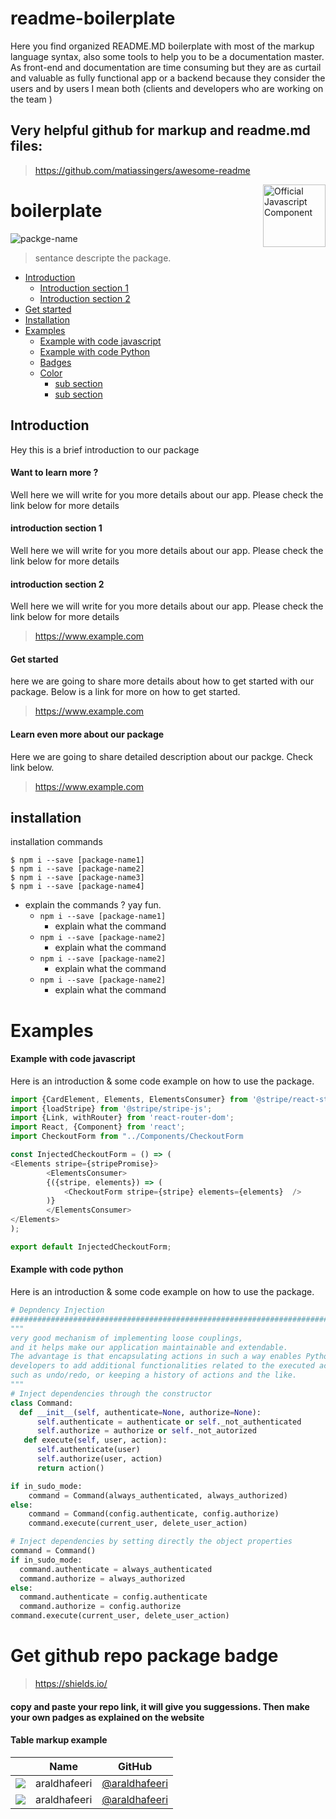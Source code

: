# readme-boilerplate
Here you find organized README.MD boilerplate with most of the markup language syntax, also some tools to help you to be a documentation master. As front-end and documentation are time consuming but they are as curtail and valuable as fully functional app or a backend because they consider the users and by users I mean both (clients and developers who are working on the team ) 
## Very helpful github for markup and readme.md files:
> https://github.com/matiassingers/awesome-readme

<a href="https://github.com/ARAldhafeeri/">
  <img align="right" width="100" height="100" alt="Official Javascript Component" src="https://cdn2.iconfinder.com/data/icons/font-awesome/1792/code-512.png">
</a>

# boilerplate

![packge-name](https://img.shields.io/github/license/ARAldhafeeri/readme-boilerplate.png)

> sentance descripte the package.

<!-- page index example -->

- [Introduction](#introduction)
    + [Introduction section 1](#introduction-section-1)
    + [Introduction section 2](#introduction-section-1)
- [Get started](#get-started)
- [Installation](#installation)
- [Examples](#examples)
  * [Example with code javascript](#example-with-code-javascript)
  * [Example with code Python](#example-with-code-python)
  * [Badges](#get-github-repo-package-badge)
  * [Color](#color)
    + [sub section](#sub-section-1) 
    + [sub section](#sub-section-2)
    

<!-- introduction -->

## Introduction

Hey this is a brief introduction to our package

#### Want to learn more ?

Well here we will write for you more details about our app. Please check the link below for more details

#### introduction section 1


Well here we will write for you more details about our app. Please check the link below for more details

#### introduction section 2


Well here we will write for you more details about our app. Please check the link below for more details


> https://www.example.com

#### Get started

here we are going to share more details about how to get started with our package. Below is a link for more on how to get started.

> https://www.example.com

#### Learn even more about our package

Here we are going to share detailed description about our packge. Check link below.

> https://www.example.com

## installation

 installation commands
```
$ npm i --save [package-name1]
$ npm i --save [package-name2]
$ npm i --save [package-name3]
$ npm i --save [package-name4]
```

- explain the commands ? yay fun.
  * ``` npm i --save [package-name1] ``` 
    + explain what the command 
  * ``` npm i --save [package-name2] ``` 
    + explain what the command
  * ``` npm i --save [package-name2] ``` 
    + explain what the command
  * ``` npm i --save [package-name2] ``` 
    + explain what the command


# Examples 

#### Example with code javascript

Here is an introduction & some code example on how to use the package.

```javascript
import {CardElement, Elements, ElementsConsumer} from '@stripe/react-stripe-js';
import {loadStripe} from '@stripe/stripe-js';
import {Link, withRouter} from 'react-router-dom';
import React, {Component} from 'react';
import CheckoutForm from "../Components/CheckoutForm

const InjectedCheckoutForm = () => (
<Elements stripe={stripePromise}>
        <ElementsConsumer>
        {({stripe, elements}) => (
            <CheckoutForm stripe={stripe} elements={elements}  />
        )}
        </ElementsConsumer>
</Elements>
);

export default InjectedCheckoutForm;
```

#### Example with code python

Here is an introduction & some code example on how to use the package.

```python
# Depndency Injection
###############################################################################
"""
very good mechanism of implementing loose couplings,
and it helps make our application maintainable and extendable.
The advantage is that encapsulating actions in such a way enables Python
developers to add additional functionalities related to the executed actions,
such as undo/redo, or keeping a history of actions and the like.
"""
# Inject dependencies through the constructor
class Command:
  def __init__(self, authenticate=None, authorize=None):
      self.authenticate = authenticate or self._not_authenticated
      self.authorize = authorize or self._not_autorized
   def execute(self, user, action):
      self.authenticate(user)
      self.authorize(user, action)
      return action()

if in_sudo_mode:
    command = Command(always_authenticated, always_authorized)
else:
    command = Command(config.authenticate, config.authorize)
    command.execute(current_user, delete_user_action)

# Inject dependencies by setting directly the object properties
command = Command()
if in_sudo_mode:
  command.authenticate = always_authenticated
  command.authorize = always_authorized
else:
  command.authenticate = config.authenticate
  command.authorize = config.authorize
command.execute(current_user, delete_user_action)

```
# Get github repo package badge
> https://shields.io/
#### copy and paste your repo link, it will give you suggessions. Then make your own padges as explained on the website


#### Table markup example
|                                                             | Name              | GitHub                                               |
| :---------------------------------------------------------: | ----------------- | ---------------------------------------------------- |
| <img src="https://github.com/araldhafeeri.png?size=72" />   | araldhafeeri      | [@araldhafeeri](https://github.com/araldhafeeri)     |
| <img src="https://github.com/araldhafeeri.png?size=72" />   | araldhafeeri      | [@araldhafeeri](https://github.com/araldhafeeri)     |

